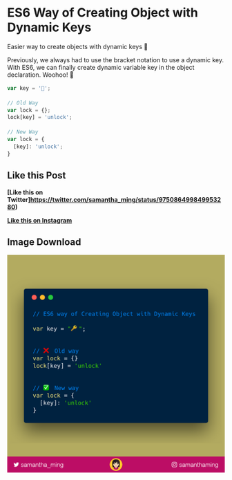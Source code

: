 # ES6 Way of Creating Object with Dynamic Keys

Easier way to create objects with dynamic keys 💪

Previously, we always had to use the bracket notation to use a dynamic key. With ES6, we can finally create dynamic variable key in the object declaration. Woohoo! 🤩


```javascript
var key = '🔑';

// Old Way
var lock = {};
lock[key] = 'unlock';

// New Way
var lock = {
  [key]: 'unlock';
}
```


## Like this Post

**[Like this on Twitter]https://twitter.com/samantha_ming/status/975086499849953280)**

**[Like this on Instagram](https://www.instagram.com/p/Bgb5D0ZHd-o/?taken-by=samanthaming)**


## Image Download

![Download](7-create-object-with-dynamic-keys.png)
